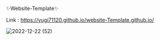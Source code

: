 ✨Website-Template✨

Link : https://yugi71120.github.io/website-Template.github.io/

![2022-12-22 (52)](https://user-images.githubusercontent.com/86682458/209202126-f7190229-f658-45ef-864a-cf09e99daa6b.png)
